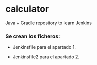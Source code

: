 # calculator
Java + Gradle repository to learn Jenkins

### Se crean los ficheros:

- Jenkinsfile para el apartado 1.

- Jenkinsfile2 para el apartado 2.